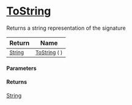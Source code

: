 # [ToString](./Signature-100663447.md)

Returns a string representation of the signature

| Return | Name | 
| --- | --- | 
| <sub>[String](https://docs.microsoft.com/en-us/dotnet/api/System.String)</sub>| <sub>[ToString](./Signature-100663447.md) (  )</sub>| <br>


#### Parameters

#### Returns
[String](https://docs.microsoft.com/en-us/dotnet/api/System.String)<br>

